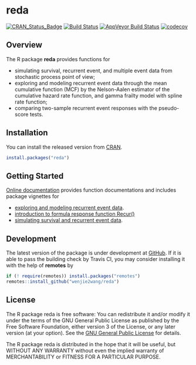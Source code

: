# reda

[![CRAN_Status_Badge][r-pkg-badge]][cran-url]
[![Build Status][travis-master]][travis]
[![AppVeyor Build Status][appveyor-master]][appveyor]
[![codecov][codecov-master]][codecov]

## Overview

The R package **reda** provides functions for

- simulating survival, recurrent event, and multiple event data from stochastic
  process point of view;
- exploring and modeling recurrent event data through the mean cumulative
  function (MCF) by the Nelson-Aalen estimator of the cumulative hazard rate
  function, and gamma frailty model with spline rate function;
- comparing two-sample recurrent event responses with the pseudo-score tests.


## Installation

You can install the released version from [CRAN][cran-url].

```R
install.packages("reda")
```


## Getting Started

[Online documentation][homepage] provides function documentations and includes
package vignettes for
- [exploring and modeling recurrent event data][reda-intro].
- [introduction to formula response function Recur()][reda-Recur]
- [simulating survival and recurrent event data][reda-simulate].


## Development

The latest version of the package is under development at [GitHub][github-url].
If it is able to pass the building check by Travis CI, you may consider
installing it with the help of **remotes** by

```R
if (! require(remotes)) install.packages("remotes")
remotes::install_github("wenjie2wang/reda")
```


## License

The R package reda is free software: You can redistribute it and/or modify it
under the terms of the GNU General Public License as published by the Free
Software Foundation, either version 3 of the License, or any later version (at
your option).  See the [GNU General Public License][gpl-url] for details.

The R package reda is distributed in the hope that it will be useful, but
WITHOUT ANY WARRANTY without even the implied warranty of MERCHANTABILITY or
FITNESS FOR A PARTICULAR PURPOSE.


[r-pkg-badge]: https://www.r-pkg.org/badges/version/reda
[cranlog-badge]: https://cranlogs.r-pkg.org/badges/reda
[cran-url]: https://CRAN.R-project.org/package=reda
[travis]: https://travis-ci.org/wenjie2wang/reda
[travis-master]: https://travis-ci.org/wenjie2wang/reda.svg?branch=master
[appveyor]: https://ci.appveyor.com/project/wenjie2wang/reda
[appveyor-master]: https://ci.appveyor.com/api/projects/status/lul85310wb0ykj26/branch/master?svg=true
[github-url]: https://github.com/wenjie2wang/reda
[homepage]: https://wenjie-stat.me/reda/
[reda-intro]: https://wenjie-stat.me/reda/articles/reda-intro.html
[reda-Recur]: https://wenjie-stat.me/reda/articles/reda-Recur.html
[reda-simulate]: https://wenjie-stat.me/reda/articles/reda-simulate.html
[gpl-url]: https://www.gnu.org/licenses/
[codecov]: https://codecov.io/gh/wenjie2wang/reda
[codecov-master]: https://codecov.io/gh/wenjie2wang/reda/branch/master/graph/badge.svg

